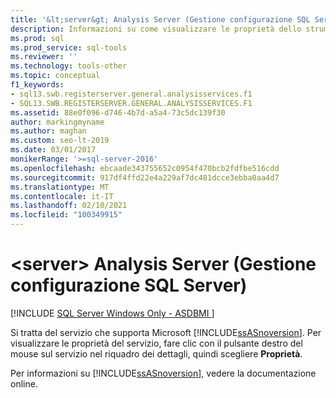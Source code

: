 ```yaml
---
title: '&lt;server&gt; Analysis Server (Gestione configurazione SQL Server)'
description: Informazioni su come visualizzare le proprietà dello strumento SQL Server Analysis Services in Gestione configurazione SQL Server.
ms.prod: sql
ms.prod_service: sql-tools
ms.reviewer: ''
ms.technology: tools-other
ms.topic: conceptual
f1_keywords:
- sql13.swb.registerserver.general.analysisservices.f1
- SQL13.SWB.REGISTERSERVER.GENERAL.ANALYSISSERVICES.F1
ms.assetid: 88e0f096-d746-4b7d-a5a4-73c5dc139f30
author: markingmyname
ms.author: maghan
ms.custom: seo-lt-2019
ms.date: 03/01/2017
monikerRange: '>=sql-server-2016'
ms.openlocfilehash: ebcaade343755652c0954f470bcb2fdfbe516cdd
ms.sourcegitcommit: 917df4ffd22e4a229af7dc481dcce3ebba0aa4d7
ms.translationtype: MT
ms.contentlocale: it-IT
ms.lasthandoff: 02/10/2021
ms.locfileid: "100349915"
---
```

# <a name="analysis-server-ltservergt-sql-server-configuration-manager"></a>&lt;server&gt; Analysis Server (Gestione configurazione SQL Server)

[!INCLUDE [SQL Server Windows Only - ASDBMI ](../../includes/applies-to-version/sql-windows-only-asdbmi.md)]

Si tratta del servizio che supporta Microsoft [!INCLUDE[ssASnoversion](../../includes/ssasnoversion-md.md)]. Per visualizzare le proprietà del servizio, fare clic con il pulsante destro del mouse sul servizio nel riquadro dei dettagli, quindi scegliere **Proprietà**.

Per informazioni su [!INCLUDE[ssASnoversion](../../includes/ssasnoversion-md.md)], vedere la documentazione online.
